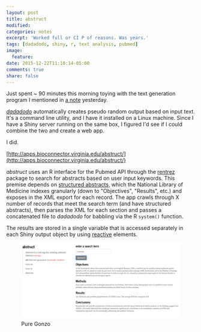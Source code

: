 ```yaml
---
layout: post
title: abstruct
modified:
categories: notes
excerpt: 'Worked full or CI P of reasons. Was years.'
tags: [dadadodo, shiny, r, text analysis, pubmed]
image:
  feature:
date: 2015-12-22T11:10:14-05:00
comments: true
share: false
---
```


Just spent ~ 90 minutes this morning toying with the text generation program I mentioned in [a note](http://vpnagraj.github.io/notes/dadadodo/) yesterday.

[*dadadodo*](https://www.jwz.org/dadadodo/) automatically creates pseudo random output based on input text. It's a command line utility, and I have it installed on a Linux machine. Since I have a Shiny server running on the same box, I figured I'd see if I could combine the two and create a web app.

I did.

[http://apps.bioconnector.virginia.edu/abstruct/](http://apps.bioconnector.virginia.edu/abstruct/)

*abstruct* uses an R interface for the Pubmed API through the [rentrez](https://cran.r-project.org/web/packages/rentrez/vignettes/rentrez_tutorial.html) package to search for abstracts based on user input keywords.  This premise depends on [structured abstracts](https://www.nlm.nih.gov/bsd/policy/structured_abstracts.html), which the National Library of Medicine indexes granularly (down to "Objectives", "Results", etc.) and exposes in the XML export for each record. The app crawls through X number of records that meet the search term (and have structured abstracts), then parses the XML for each section and passes a concatenated file to *dadadodo* for babbling via the R `system()` function.

The results are stored in a single variable that is accessed separately in each Shiny output object by using [reactive](http://shiny.rstudio.com/tutorial/lesson6/) elements.

<figure>
	<img src="/images/abstruct-example.png">
	<figcaption>Pure Gonzo</figcaption>
</figure>
